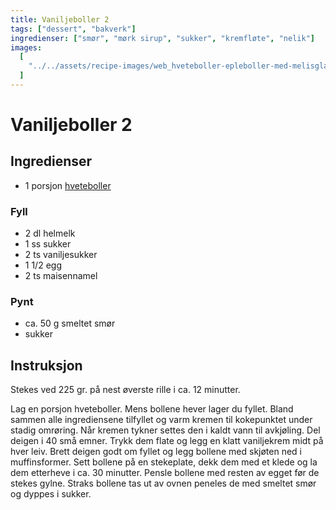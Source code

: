 ```yaml
---
title: Vaniljeboller 2
tags: ["dessert", "bakverk"]
ingredienser: ["smør", "mørk sirup", "sukker", "kremfløte", "nelik"]
images:
  [
    "../../assets/recipe-images/web_hveteboller-epleboller-med-melisglasur-mandelboller-vaniljeboller.jpg",
  ]
---
```


# Vaniljeboller 2

## Ingredienser

- 1 porsjon [hveteboller](./hveteboller)

### Fyll

- 2 dl helmelk
- 1 ss sukker
- 2 ts vaniljesukker
- 1 1/2 egg
- 2 ts maisennamel

### Pynt

- ca. 50 g smeltet smør
- sukker

## Instruksjon

Stekes ved 225 gr. på nest øverste rille i ca. 12 minutter.

Lag en porsjon hveteboller. Mens bollene hever lager du fyllet. Bland sammen alle ingrediensene tilfyllet og varm kremen til kokepunktet under stadig omrøring. Når kremen tykner settes den i kaldt vann til avkjøling. Del deigen i 40 små emner. Trykk dem flate og legg en klatt vaniljekrem midt på hver leiv. Brett deigen godt om fyllet og legg bollene med skjøten ned i muffinsformer. Sett bollene på en stekeplate, dekk dem med et klede og la dem etterheve i ca. 30 minutter. Pensle bollene med resten av egget før de stekes gylne. Straks bollene tas ut av ovnen peneles de med smeltet smør og dyppes i sukker.
